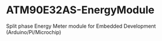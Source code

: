# ATM90E32AS-EnergyModule
Split phase Energy Meter module for Embedded Development (Arduino/Pi/Microchip)
